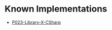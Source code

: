 # Known Implementations

- [P023-Library-X-CSharp](https://github.com/stho32/P023-Library-X-CSharp)
